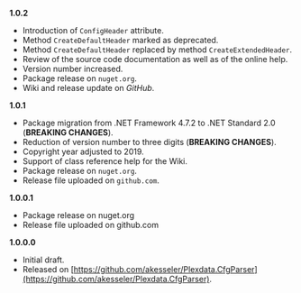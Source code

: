 

**1.0.2**
- Introduction of `ConfigHeader` attribute.
- Method `CreateDefaultHeader` marked as deprecated.
- Method `CreateDefaultHeader` replaced by method `CreateExtendedHeader`.
- Review of the source code documentation as well as of the online help.
- Version number increased.
- Package release on `nuget.org`.
- Wiki and release update on _GitHub_.

**1.0.1**
- Package migration from .NET Framework 4.7.2 to .NET Standard 2.0 (**BREAKING CHANGES**).
- Reduction of version number to three digits (**BREAKING CHANGES**).
- Copyright year adjusted to 2019.
- Support of class reference help for the Wiki.
- Package release on `nuget.org`.
- Release file uploaded on `github.com`.

**1.0.0.1**
- Package release on nuget.org
- Release file uploaded on github.com

**1.0.0.0**

- Initial draft.
- Released on [https://github.com/akesseler/Plexdata.CfgParser](https://github.com/akesseler/Plexdata.CfgParser).

